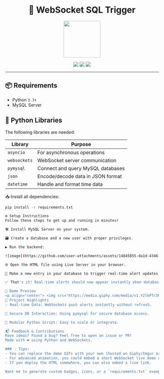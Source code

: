 <h1 align="center">
  🚀 WebSocket SQL Trigger
</h1>

<p align="center">
  <img src="https://media.giphy.com/media/v1.Y2lkPTc5MGI3NjExaTU5Z3NpMW1kbXJ2cWZrOXA1a2lsZHZjM3VoYXkzZDl5cHVjMXR5OCZlcD12MV9naWZzX3NlYXJjaCZjdD1n/HhTXt43pk1I1W/giphy.gif" width="120" height="120" />
</p>

<p align="center">
  <img src="https://img.shields.io/badge/Python-3.7+-blue?logo=python&logoColor=white" />
  <img src="https://img.shields.io/badge/MySQL-Server-005C84?logo=mysql&logoColor=white" />
  <img src="https://img.shields.io/badge/WebSocket-Enabled-green?logo=websocket&logoColor=white" />
</p>

---

## 📦 Requirements

- Python `3.7+`
- MySQL Server

## 🐍 Python Libraries

The following libraries are needed:

| Library      | Purpose                              |
|--------------|--------------------------------------|
| `asyncio`    | For asynchronous operations          |
| `websockets` | WebSocket server communication       |
| `pymysql`    | Connect and query MySQL databases    |
| `json`       | Encode/decode data in JSON format    |
| `datetime`   | Handle and format time data          |

📥 Install all dependencies:
```bash
pip install -r requirements.txt

⚙️ Setup Instructions
Follow these steps to get up and running in minutes!

🛠 Install MySQL Server on your system.

🗃 Create a database and a new user with proper privileges.

▶️ Run the backend:

![image](https://github.com/user-attachments/assets/14845855-da1d-4346-87d2-ee23af18eee6)

🌐 Open the HTML file using Live Server in your browser.

🧪 Make a new entry in your database to trigger real-time alert updates on your HTML page!

✅ That's it! Real-time alerts should now appear instantly when database changes happen!

📸 Demo Preview
<p align="center"> <img src="https://media.giphy.com/media/v1.Y2lkPTc5MGI3NjExYzhraHNzZXF5b3pudTR4eDNlZDV3a2p4dWZudWlsb3djOG95bndpcSZlcD12MV9naWZzX3NlYXJjaCZjdD1n/l3q2K5jinAlChoCLS/giphy.gif" width="600" /> </p>
🧠 Project Highlights
💡 Real-time Data: WebSockets push alerts instantly without refresh.

🔐 Secure DB Interaction: Using pymysql for secure database access.

🧩 Modular Python Script: Easy to scale or integrate.

📬 Feedback & Contributions
Have ideas? Found a bug? Feel free to open an issue or PR!
Made with ❤️ using Python and WebSockets.

### 💡 Tips:
- You can replace the demo GIFs with your own (hosted on Giphy/Imgur or in your repo).
- For advanced animation, you could embed a short WebSocket live demo using GIF screen recordings.
- If you deploy the HTML somewhere, you can also embed a live link.

Want me to generate custom badges, icons, or a `requirements.txt` example for this?
